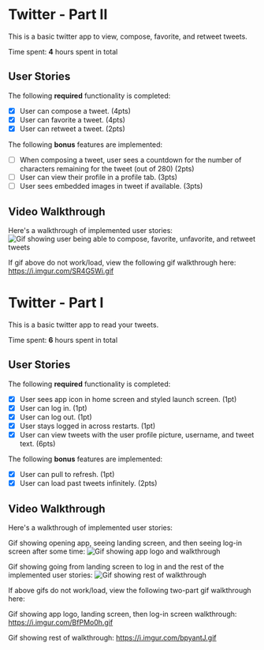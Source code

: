 # Twitter - Part II

This is a basic twitter app to view, compose, favorite, and retweet tweets.

Time spent: **4** hours spent in total

## User Stories

The following **required** functionality is completed:

- [x] User can compose a tweet. (4pts)
- [x] User can favorite a tweet. (4pts)
- [x] User can retweet a tweet. (2pts)

The following **bonus** features are implemented:

- [ ] When composing a tweet, user sees a countdown for the number of characters remaining for the tweet (out of 280) (2pts)
- [ ] User can view their profile in a profile tab. (3pts)
- [ ] User sees embedded images in tweet if available. (3pts)

## Video Walkthrough

Here's a walkthrough of implemented user stories:
![Gif showing user being able to compose, favorite, unfavorite, and retweet tweets](https://i.imgur.com/SR4G5Wi.gif)

If gif above do not work/load, view the following gif walkthrough here:
https://i.imgur.com/SR4G5Wi.gif


# Twitter - Part I

This is a basic twitter app to read your tweets.

Time spent: **6** hours spent in total

## User Stories

The following **required** functionality is completed:

- [x] User sees app icon in home screen and styled launch screen. (1pt)
- [x] User can log in. (1pt)
- [x] User can log out. (1pt)
- [x] User stays logged in across restarts. (1pt)
- [x] User can view tweets with the user profile picture, username, and tweet text. (6pts)

The following **bonus** features are implemented:

- [x] User can pull to refresh. (1pt)
- [x] User can load past tweets infinitely. (2pts)

## Video Walkthrough

Here's a walkthrough of implemented user stories:

Gif showing opening app, seeing landing screen, and then seeing log-in screen after some time:
![Gif showing app logo and walkthrough](https://i.imgur.com/BfPMo0h.gif)

Gif showing going from landing screen to log in and the rest of the implemented user stories:
![Gif showing rest of walkthrough](https://i.imgur.com/bpyantJ.gif)


If above gifs do not work/load, view the following two-part gif walkthrough here:

Gif showing app logo, landing screen, then log-in screen walkthrough:
https://i.imgur.com/BfPMo0h.gif

Gif showing rest of walkthrough:
https://i.imgur.com/bpyantJ.gif
